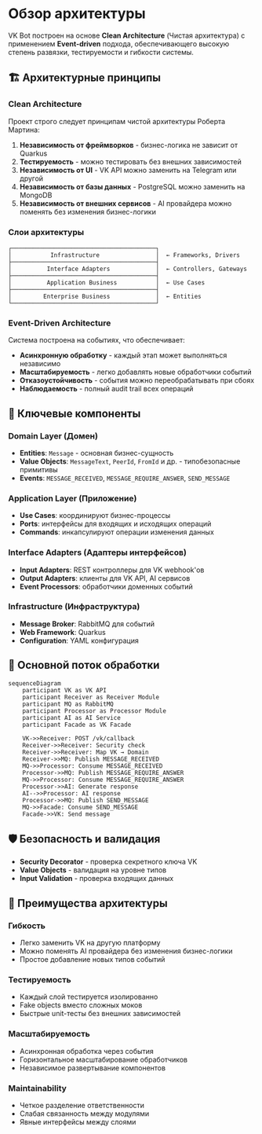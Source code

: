 # Обзор архитектуры

VK Bot построен на основе **Clean Architecture** (Чистая архитектура) с применением **Event-driven** подхода, обеспечивающего высокую степень развязки, тестируемости и гибкости системы.

## 🏗️ Архитектурные принципы

### Clean Architecture
Проект строго следует принципам чистой архитектуры Роберта Мартина:

1. **Независимость от фреймворков** - бизнес-логика не зависит от Quarkus
2. **Тестируемость** - можно тестировать без внешних зависимостей
3. **Независимость от UI** - VK API можно заменить на Telegram или другой
4. **Независимость от базы данных** - PostgreSQL можно заменить на MongoDB
5. **Независимость от внешних сервисов** - AI провайдера можно поменять без изменения бизнес-логики

### Слои архитектуры

```
┌─────────────────────────────────────────┐
│           Infrastructure                │  ← Frameworks, Drivers
├─────────────────────────────────────────┤
│          Interface Adapters             │  ← Controllers, Gateways
├─────────────────────────────────────────┤
│          Application Business           │  ← Use Cases
├─────────────────────────────────────────┤
│         Enterprise Business             │  ← Entities
└─────────────────────────────────────────┘
```

### Event-Driven Architecture

Система построена на событиях, что обеспечивает:
- **Асинхронную обработку** - каждый этап может выполняться независимо
- **Масштабируемость** - легко добавлять новые обработчики событий
- **Отказоустойчивость** - события можно переобрабатывать при сбоях
- **Наблюдаемость** - полный audit trail всех операций

## 🎯 Ключевые компоненты

### Domain Layer (Домен)
- **Entities**: `Message` - основная бизнес-сущность
- **Value Objects**: `MessageText`, `PeerId`, `FromId` и др. - типобезопасные примитивы
- **Events**: `MESSAGE_RECEIVED`, `MESSAGE_REQUIRE_ANSWER`, `SEND_MESSAGE`

### Application Layer (Приложение)
- **Use Cases**: координируют бизнес-процессы
- **Ports**: интерфейсы для входящих и исходящих операций
- **Commands**: инкапсулируют операции изменения данных

### Interface Adapters (Адаптеры интерфейсов)
- **Input Adapters**: REST контроллеры для VK webhook'ов
- **Output Adapters**: клиенты для VK API, AI сервисов
- **Event Processors**: обработчики доменных событий

### Infrastructure (Инфраструктура)
- **Message Broker**: RabbitMQ для событий
- **Web Framework**: Quarkus
- **Configuration**: YAML конфигурация

## 🔄 Основной поток обработки

```mermaid
sequenceDiagram
    participant VK as VK API
    participant Receiver as Receiver Module
    participant MQ as RabbitMQ
    participant Processor as Processor Module
    participant AI as AI Service
    participant Facade as VK Facade

    VK->>Receiver: POST /vk/callback
    Receiver->>Receiver: Security check
    Receiver->>Receiver: Map VK → Domain
    Receiver->>MQ: Publish MESSAGE_RECEIVED
    MQ->>Processor: Consume MESSAGE_RECEIVED
    Processor->>MQ: Publish MESSAGE_REQUIRE_ANSWER
    MQ->>Processor: Consume MESSAGE_REQUIRE_ANSWER
    Processor->>AI: Generate response
    AI-->>Processor: AI response
    Processor->>MQ: Publish SEND_MESSAGE
    MQ->>Facade: Consume SEND_MESSAGE
    Facade->>VK: Send message
```

## 🛡️ Безопасность и валидация

- **Security Decorator** - проверка секретного ключа VK
- **Value Objects** - валидация на уровне типов
- **Input Validation** - проверка входящих данных

## 🎨 Преимущества архитектуры

### Гибкость
- Легко заменить VK на другую платформу
- Можно поменять AI провайдера без изменения бизнес-логики
- Простое добавление новых типов событий

### Тестируемость  
- Каждый слой тестируется изолированно
- Fake objects вместо сложных моков
- Быстрые unit-тесты без внешних зависимостей

### Масштабируемость
- Асинхронная обработка через события
- Горизонтальное масштабирование обработчиков
- Независимое развертывание компонентов

### Maintainability
- Четкое разделение ответственности
- Слабая связанность между модулями
- Явные интерфейсы между слоями
